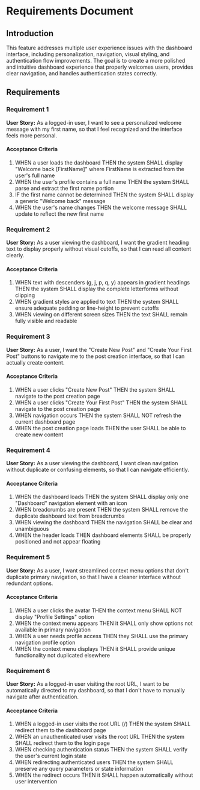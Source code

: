 # Requirements Document

## Introduction

This feature addresses multiple user experience issues with the dashboard interface, including personalization, navigation, visual styling, and authentication flow improvements. The goal is to create a more polished and intuitive dashboard experience that properly welcomes users, provides clear navigation, and handles authentication states correctly.

## Requirements

### Requirement 1

**User Story:** As a logged-in user, I want to see a personalized welcome message with my first name, so that I feel recognized and the interface feels more personal.

#### Acceptance Criteria

1. WHEN a user loads the dashboard THEN the system SHALL display "Welcome back [FirstName]" where FirstName is extracted from the user's full name
2. WHEN the user's profile contains a full name THEN the system SHALL parse and extract the first name portion
3. IF the first name cannot be determined THEN the system SHALL display a generic "Welcome back" message
4. WHEN the user's name changes THEN the welcome message SHALL update to reflect the new first name

### Requirement 2

**User Story:** As a user viewing the dashboard, I want the gradient heading text to display properly without visual cutoffs, so that I can read all content clearly.

#### Acceptance Criteria

1. WHEN text with descenders (g, j, p, q, y) appears in gradient headings THEN the system SHALL display the complete letterforms without clipping
2. WHEN gradient styles are applied to text THEN the system SHALL ensure adequate padding or line-height to prevent cutoffs
3. WHEN viewing on different screen sizes THEN the text SHALL remain fully visible and readable

### Requirement 3

**User Story:** As a user, I want the "Create New Post" and "Create Your First Post" buttons to navigate me to the post creation interface, so that I can actually create content.

#### Acceptance Criteria

1. WHEN a user clicks "Create New Post" THEN the system SHALL navigate to the post creation page
2. WHEN a user clicks "Create Your First Post" THEN the system SHALL navigate to the post creation page
3. WHEN navigation occurs THEN the system SHALL NOT refresh the current dashboard page
4. WHEN the post creation page loads THEN the user SHALL be able to create new content

### Requirement 4

**User Story:** As a user viewing the dashboard, I want clean navigation without duplicate or confusing elements, so that I can navigate efficiently.

#### Acceptance Criteria

1. WHEN the dashboard loads THEN the system SHALL display only one "Dashboard" navigation element with an icon
2. WHEN breadcrumbs are present THEN the system SHALL remove the duplicate dashboard text from breadcrumbs
3. WHEN viewing the dashboard THEN the navigation SHALL be clear and unambiguous
4. WHEN the header loads THEN dashboard elements SHALL be properly positioned and not appear floating

### Requirement 5

**User Story:** As a user, I want streamlined context menu options that don't duplicate primary navigation, so that I have a cleaner interface without redundant options.

#### Acceptance Criteria

1. WHEN a user clicks the avatar THEN the context menu SHALL NOT display "Profile Settings" option
2. WHEN the context menu appears THEN it SHALL only show options not available in primary navigation
3. WHEN a user needs profile access THEN they SHALL use the primary navigation profile option
4. WHEN the context menu displays THEN it SHALL provide unique functionality not duplicated elsewhere

### Requirement 6

**User Story:** As a logged-in user visiting the root URL, I want to be automatically directed to my dashboard, so that I don't have to manually navigate after authentication.

#### Acceptance Criteria

1. WHEN a logged-in user visits the root URL (/) THEN the system SHALL redirect them to the dashboard page
2. WHEN an unauthenticated user visits the root URL THEN the system SHALL redirect them to the login page
3. WHEN checking authentication status THEN the system SHALL verify the user's current login state
4. WHEN redirecting authenticated users THEN the system SHALL preserve any query parameters or state information
5. WHEN the redirect occurs THEN it SHALL happen automatically without user intervention
